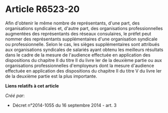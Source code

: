 # Article R6523-20

Afin d'obtenir le même nombre de représentants, d'une part, des organisations syndicales et, d'autre part, des organisations
professionnelles augmentées des représentants des réseaux consulaires, le préfet peut nommer des représentants
supplémentaires d'une organisation syndicale ou professionnelle. Selon le cas, les sièges supplémentaires sont attribués aux
organisations syndicales de salariés ayant obtenu les meilleurs résultats dans le cadre de la mesure de l'audience effectuée
en application des dispositions du chapitre II du titre II du livre Ier de la deuxième partie ou aux organisations
professionnelles d'employeurs dont la mesure d'audience effectuée en application des dispositions du chapitre II du titre V
du livre Ier de la deuxième partie est la plus importante.

**Liens relatifs à cet article**

_Créé par_:

  - Décret n°2014-1055 du 16 septembre 2014 - art. 3
